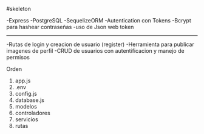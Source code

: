 #skeleton

-Express
-PostgreSQL
-SequelizeORM
-Autentication con Tokens
-Bcrypt para hashear contraseñas
-uso de Json web token

---

-Rutas de login y creacion de usuario (register)
-Herramienta para publicar imagenes de perfil
-CRUD de usuarios con autentificacion y manejo de permisos

Orden

1. app.js
2. .env
3. config.js
4. database.js
5. modelos
6. controladores
7. servicios
8. rutas
